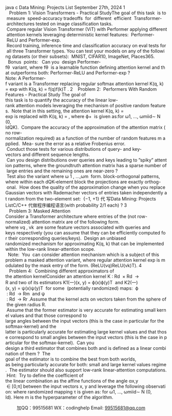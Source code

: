 java c
Data Mining: Projects List
September 27th, 2024
1    Problem 1: Vision Transformers - Practical StudyThe goal of this task  is to  measure  speed-accuracy tradeoffs  for  different  efficient  Transformer- architectures tested on image classification tasks.  Compare regular Vision Transformer (ViT) with Performer applying different attention kernels leveraging deterministic kernel features:  Performer- ReLU and Performer-exp.  Record training, inference time and classification accuracy on eval tests for all three Transformer types. You can test your models on any of the following datasets (or their subsets):  MNIST, CIFAR10, ImageNet, Places365.   Bonus  points:   Can you  design Performer- fθ  variant, where fθ  is a learnable function defining attention kernel and that outperforms both: Performer-ReLU and Performer-exp ?
Note: A Performer-f variant is a Transformer replacing regular softmax attention kernel K(q, k) = exp with K(q, k) = f(q)f(k)T .
2    Problem 2:  Performers With Random Features - Practical Study
The goal of this task is to quantify the accuracy of the linear low-rank attention models leveraging the mechanism of positive random features.  Note that in this setting, the attention kernel K(q, k) =
exp is replaced with K(q, k) = , where ϕ+  is given as:for ω1, ..., ωmiid∼ N (0, IdQK).  Compare the accuracy of the approximation of the attention matrix (no row-normalization required) as a function of the number of random features m applied.  Mea- sure the error as a relative Frobenius error.  Conduct those tests for various distributions of query- and key-vectors and different sequence lengths.  Can you design distributions over queries and keys leading to ”spiky” attention patterns, where the groundtruth attention matrix has a sparse number of large entries and the remaining ones are near-zero ?  Test also the variant where ω 1 , ...,ωm  form. block-orthogonal patterns, where within each dQK-element block the projections are exactly orthog- onal.  How does the quality of the approximation change when you replace Gaussian vectors with Rademacher vectors of entries taken independently at random from the two-element set:  {−1, +1} 代 写Data Mining: Projects ListC/C++
代做程序编程语言(with probability 2/1 each) ?
3    Problem 3: Masked Attention
Consider a Transformer architecture where entries of the (not row-normalized) attention matrix are of the following form.	
where vq , vk  are some feature vectors associated with queries and keys respectively (you can assume that they can be efficiently computed for their corresponding queries/keys).  Design an unbiased randomized mechanism for approximating K(q, k) that can be implemented within the low-rank linear-attention scope.   Note:  You  can consider attention mechanism which is a subject of this problem a masked attention variant, where regular attention kernel exp is modulated by the mask entry of the form. (ReLU(vq)ReLU(vk)T).
4    Problem 4:  Combining different approximators of the attention kernelConsider an attention kernel K : Rd  × Rd  → R and two of its estimators K1(一)(x, y) = ϕ(x)ϕ(y)T  and K2(一)(x, y) = ψ(x)ψ(y)T  for some  (potentially randomized) maps:  ϕ  : Rd  → Rm  and ψ  : Rd  → Rr .Assume that the kernel acts on vectors taken from the sphere of the given radius R.  Assume that the former estimator is very accurate for estimating small kernel values and that those correspond to large angles between the input vectors (this is the case in particular for the softmax-kernel) and the latter is particularly accurate for estimating large kernel values and that those correspond to small angles between the input vectors (this is the case in particular for the softmax-kernel).  Can you design a third estimator that combines both and is defined as a linear combination of them ?  The goal of the estimator is to combine the best from both worlds, as being particularly accurate for both: small and large kernel values regime.  The estimator should also support low-rank linear-attention computations.  Hint:  Try to define the coefficient of the linear combination as the affine functions of the angle αx,y  ∈ [0,π] between the input vectors x, y and leverage the following observation:
where randomized mapping τ is given as:
for ω1, ..., ωmiid∼ N (0, Id). Here m is the hyperparameter of the algorithm.









         
加QQ：99515681  WX：codinghelp  Email: 99515681@qq.com
